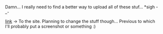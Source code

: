 Damn... I really need to find a better way to upload all of these stuf... *sigh -_-


[link](http://iamsteffin.890m.com/) -> To the site. Planning to change the stuff though... Previous to which I'll probably put a screenshot or something :)
